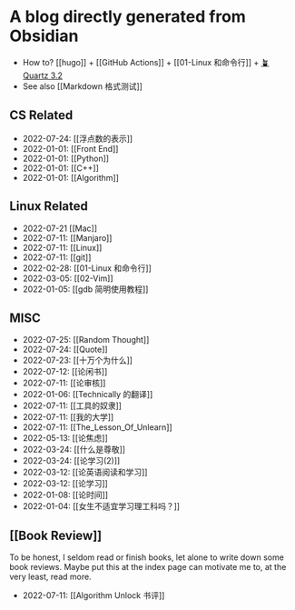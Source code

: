 # A blog directly generated from Obsidian
- How to? [[hugo]] + [[GitHub Actions]] + [[01-Linux 和命令行]] + [🪴 Quartz 3.2](https://quartz.jzhao.xyz/)
- See also [[Markdown 格式测试]]

## CS Related
- 2022-07-24: [[浮点数的表示]]
- 2022-01-01: [[Front End]]
- 2022-01-01: [[Python]]
- 2022-01-01: [[C++]]
- 2022-01-01: [[Algorithm]]

## Linux Related
- 2022-07-21 [[Mac]]
- 2022-07-11: [[Manjaro]]
- 2022-07-11: [[Linux]]
- 2022-07-11: [[git]]
- 2022-02-28: [[01-Linux 和命令行]]
- 2022-03-05: [[02-Vim]]
- 2022-01-05: [[gdb 简明使用教程]]

## MISC
- 2022-07-25: [[Random Thought]]
- 2022-07-24: [[Quote]]
- 2022-07-23: [[十万个为什么]]
- 2022-07-12: [[论闲书]]
- 2022-07-11: [[论审核]]
- 2022-01-06: [[Technically 的翻译]]
- 2022-07-11: [[工具的奴隶]]
- 2022-07-11: [[我的大学]]
- 2022-07-11: [[The_Lesson_Of_Unlearn]]
- 2022-05-13: [[论焦虑]]
- 2022-03-24: [[什么是尊敬]]
- 2022-03-24: [[论学习(2)]]
- 2022-03-12: [[论英语阅读和学习]]
- 2022-03-12: [[论学习]]
- 2022-01-08: [[论时间]]
- 2022-01-04: [[女生不适宜学习理工科吗？]]

## [[Book Review]]
To be honest, I seldom read or finish books, let alone to write down some book reviews. Maybe put this at the index page can motivate me to, at the very least, read more.
- 2022-07-11: [[Algorithm Unlock 书评]]